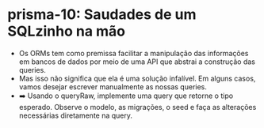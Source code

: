 # prisma-10: Saudades de um SQLzinho na mão

- Os ORMs tem como premissa facilitar a manipulação das informações em bancos de dados por meio de uma API que abstrai a construção das queries.
- Mas isso não significa que ela é uma solução infalível. Em alguns casos, vamos desejar escrever manualmente as nossas queries.
- ➡️ Usando o queryRaw, implemente uma query que retorne o tipo esperado. Observe o modelo, as migrações, o seed e faça as alterações necessárias diretamente na query.
